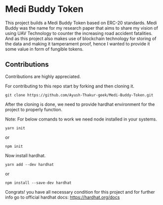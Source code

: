 # Medi Buddy Token

This project builds a Medi Buddy Token based on ERC-20 standards. Medi Buddy was the name for my research paper that aims to share my vision of using UAV Technology to counter the increasing road accident fatalities. And as this project also makes use of blockchain technology for storing of the data and making it tamperament proof, hence I wanted to provide it some value in form of fungible tokens.

## Contributions

Contributions are highly appreciated.

For contributing to this repo start by forking and then cloning it.

```shell
git clone https://github.com/Ayush-Thakur-geek/Medi-Buddy-Token.git
```

After the cloning is done, we need to provide hardhat environment for the project to properly function.

Note: For below comands to work we need node installed in your systems.

```shell
yarn init
```

or

```shell
npm init
```

Now install hardhat.

```shell
yarn add --dev hardhat
```

or

```shell
npm install --save-dev hardhat
```

Congrats! you have all necessary condition for this project and for further info go to official hardhat docs: https://hardhat.org/docs
